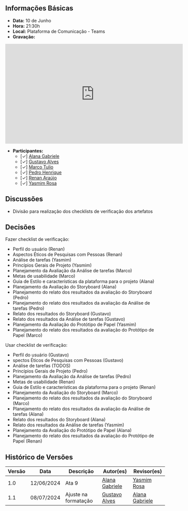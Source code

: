 ## Informações Básicas

- **Data:** 10 de Junho
- **Hora:** 21:30h
- **Local:** Plataforma de Comunicação - Teams
- **Gravação:**
<iframe width="560" height="315" src="https://www.youtube.com/embed/SKwI0XXs_r0?si=8c0LzEg_7ll6LQjI" title="YouTube video player" frameborder="0" allow="accelerometer; autoplay; clipboard-write; encrypted-media; gyroscope; picture-in-picture; web-share" referrerpolicy="strict-origin-when-cross-origin" allowfullscreen></iframe>

- **Participantes:**
  - [✓] [Alana Gabriele](https://github.com/alanagabriele)
  - [✓] [Gustavo Alves](https://github.com/gustaallves)
  - [✓] [Marco Tulio](https://github.com/MarcoTulioSoares)
  - [✓] [Pedro Henrique](https://github.com/PedroHenrique061)
  - [✓] [Renan Araújo](https://github.com/renantfm4)
  - [✓] [Yasmim Rosa](https://github.com/yaskisoba)

## Discussões

- Divisão para realização dos checklists de verificação dos artefatos

## Decisões

Fazer checklist de verificação: <br>

<ul>
<li>Perfil do usuário (Renan)</li>
<li>Aspectos Éticos de Pesquisas com Pessoas (Renan)</li>
<li>Análise de tarefas (Yasmim) </li>
<li>Princípios Gerais de Projeto (Yasmim)</li>
<li>Planejamento da Avaliação da Análise de tarefas (Marco) </li>
<li>Metas de usabilidade (Marco)</li>
<li>Guia de Estilo e características da plataforma para o projeto (Alana)</li>
<li>Planejamento da Avaliação do Storyboard (Alana)</li>
<li>Planejamento do relato dos resultados da avaliação do Storyboard (Pedro)</li>
<li>Planejamento do relato dos resultados da avaliação da Análise de tarefas (Pedro)</li>
<li>Relato dos resultados do Storyboard (Gustavo)</li>
<li>Relato dos resultados da Análise de tarefas (Gustavo)</li>
<li>Planejamento da Avaliação do Protótipo de Papel (Yasmim)<li>
Planejamento do relato dos resultados da avaliação do Protótipo de Papel (Marco)</li>
</ul>

Usar checklist de verificação:<br>

<ul>
<li>Perfil do usuário (Gustavo)</li>
<li>spectos Éticos de Pesquisas com Pessoas (Gustavo)</li>
<li>Análise de tarefas (TODOS)</li>
<li>Princípios Gerais de Projeto (Pedro)</li>
<li>Planejamento da Avaliação da Análise de tarefas (Pedro)</li>
<li>Metas de usabilidade (Renan)</li>
<li>Guia de Estilo e características da plataforma para o projeto (Renan)</li>
<li>Planejamento da Avaliação do Storyboard (Marco)
<li>Planejamento do relato dos resultados da avaliação do Storyboard (Marco)
<li>Planejamento do relato dos resultados da avaliação da Análise de tarefas (Alana)</li>
<li>Relato dos resultados do Storyboard (Alana)</li>
<li>Relato dos resultados da Análise de tarefas (Yasmim)</li>
<li>Planejamento da Avaliação do Protótipo de Papel (Alana)</li>
<li>Planejamento do relato dos resultados da avaliação do Protótipo de Papel (Renan)</li>
</ul>

## Histórico de Versões

| Versão |    Data    | Descrição | Autor(es)                                          | Revisor(es)                                 |
| ------ | :--------: | --------- | -------------------------------------------------- | ------------------------------------------- |
| 1.0    | 12/06/2024 | Ata 9     | [Alana Gabriele](https://github.com/alanagabriele) | [Yasmim Rosa](https://github.com/yaskisoba) |
| 1.1    | 08/07/2024 | Ajuste na formatação | [Gustavo Alves](https://github.com/gustaallves)  | [Alana Gabriele](https://github.com/alanagabriele)  |